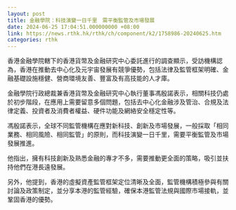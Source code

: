 ```yaml
---
layout: post
title: 金融學院：科技演變一日千里　需平衡監管及市場發展
date: 2024-06-25 17:04:51.000000000 +08:00
link: https://news.rthk.hk/rthk/ch/component/k2/1758986-20240625.htm
categories: rthk
---
```


香港金融學院轄下的香港貨幣及金融研究中心委託進行的調查顯示，受訪機構認為，香港在推動去中心化及元宇宙發展有競爭優勢，包括法律及監管框架明確、金融基礎設施穩健、營商環境友善、豐富及有高技能的人才庫。

金融學院行政總裁兼香港貨幣及金融研究中心執行董事馮殷諾表示，相關科技仍處於初步階段，在應用上需要留意多個問題，包括去中心化金融涉及管治、合規及法律定義、投資者及消費者權益、硬件功能及網絡安全穩定性等。

馮殷諾表示，全球不同監管機構在應對新科技、創新及市場發展，一般採取「相同業務、相同風險、相同監管」的原則，而科技演變一日千里，需要平衡監管及市場發展推進。

他指出，擁有科技創新及熟悉金融的專才不多，需要推動更全面的策略，吸引並扶持他們在港長遠發展。

另外，他提到，香港的虛擬資產監管框架定位清晰及全面，監管機構積極參與有關討論及政策制定，並分享本港的監管經驗，確保本港監管法規與國際市場接軌，並鞏固香港的優勢。
